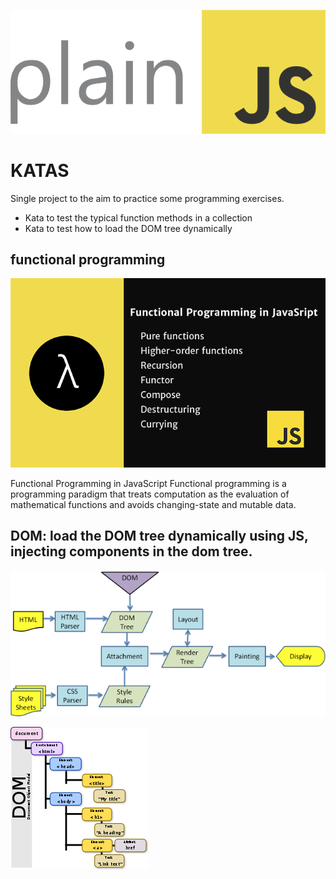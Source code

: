 ![JS](./_media/plainJS.png)

# KATAS

Single project to the aim to practice some programming exercises.

* Kata to test the typical function methods in a collection
* Kata to test how to load the DOM tree dynamically

## functional programming

![FP](./_media/functional-javascript-es6.png)

Functional Programming in JavaScript
Functional programming is a programming paradigm that treats computation as the evaluation of mathematical functions and avoids changing-state and mutable data.




## DOM: load the DOM tree dynamically using JS, injecting components in the dom tree.

![Dom Life Cycle](./_media/dom-life-cycle.png)

![Dom Model Tree](./_media/dom-model.png)
